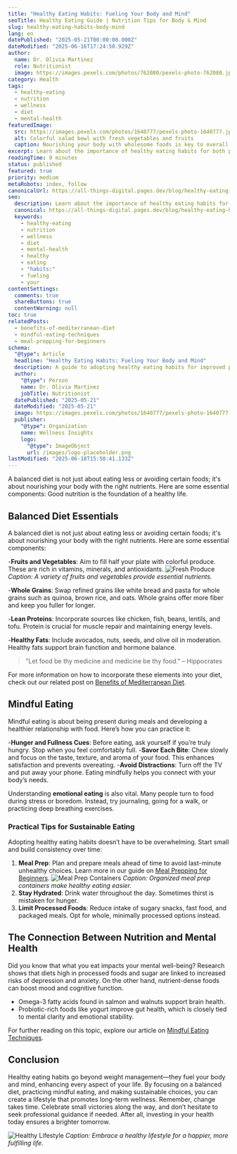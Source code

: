```yaml
---
title: "Healthy Eating Habits: Fueling Your Body and Mind"
seoTitle: Healthy Eating Guide | Nutrition Tips for Body & Mind
slug: healthy-eating-habits-body-mind
lang: en
datePublished: "2025-05-21T00:00:00.000Z"
dateModified: "2025-06-16T17:24:50.929Z"
author:
  name: Dr. Olivia Martinez
  role: Nutritionist
  image: https://images.pexels.com/photos/762080/pexels-photo-762080.jpeg?auto=compress&cs=tinysrgb&w=1260&h=750&dpr=2
category: Health
tags:
  - healthy-eating
  - nutrition
  - wellness
  - diet
  - mental-health
featuredImage:
  src: https://images.pexels.com/photos/1640777/pexels-photo-1640777.jpeg?auto=compress&cs=tinysrgb&w=1260&h=750&dpr=2
  alt: Colorful salad bowl with fresh vegetables and fruits
  caption: Nourishing your body with wholesome foods is key to overall health.
excerpt: Learn about the importance of healthy eating habits for both physical and mental well-being. This guide provides practical tips on balanced diets, mindful eating, and making sustainable food choices.
readingTime: 9 minutes
status: published
featured: true
priority: medium
metaRobots: index, follow
canonicalUrl: https://all-things-digital.pages.dev/blog/healthy-eating-habits-body-mind
seo:
  description: Learn about the importance of healthy eating habits for both physical and mental well-being. This guide provides practical tips on balanced diets, mindful ea...
  canonical: https://all-things-digital.pages.dev/blog/healthy-eating-habits-body-mind
  keywords:
    - healthy-eating
    - nutrition
    - wellness
    - diet
    - mental-health
    - healthy
    - eating
    - "habits:"
    - fueling
    - your
contentSettings:
  comments: true
  shareButtons: true
  contentWarning: null
toc: true
relatedPosts:
  - benefits-of-mediterranean-diet
  - mindful-eating-techniques
  - meal-prepping-for-beginners
schema:
  "@type": Article
  headline: "Healthy Eating Habits: Fueling Your Body and Mind"
  description: A guide to adopting healthy eating habits for improved physical and mental health.
  author:
    "@type": Person
    name: Dr. Olivia Martinez
    jobTitle: Nutritionist
  datePublished: "2025-05-21"
  dateModified: "2025-05-21"
  image: https://images.pexels.com/photos/1640777/pexels-photo-1640777.jpeg?auto=compress&cs=tinysrgb&w=1260&h=750&dpr=2
  publisher:
    "@type": Organization
    name: Wellness Insights
    logo:
      "@type": ImageObject
      url: /images/logo-placeholder.png
lastModified: "2025-06-18T15:50:41.133Z"
---
```


A balanced diet is not just about eating less or avoiding certain foods; it's about nourishing your body with the right nutrients. Here are some essential components: Good nutrition is the foundation of a healthy life.

## Balanced Diet Essentials

A balanced diet is not just about eating less or avoiding certain foods; it's about nourishing your body with the right nutrients. Here are some essential components:

-**Fruits and Vegetables**: Aim to fill half your plate with colorful produce. These are rich in vitamins, minerals, and antioxidants.
![Fresh Produce](https://images.pexels.com/photos/461198/pexels-photo-461198.jpeg?auto=compress&cs=tinysrgb&w=1260&h=750&dpr=2)
_Caption: A variety of fruits and vegetables provide essential nutrients._

-**Whole Grains**: Swap refined grains like white bread and pasta for whole grains such as quinoa, brown rice, and oats. Whole grains offer more fiber and keep you fuller for longer.

-**Lean Proteins**: Incorporate sources like chicken, fish, beans, lentils, and tofu. Protein is crucial for muscle repair and maintaining energy levels.

-**Healthy Fats**: Include avocados, nuts, seeds, and olive oil in moderation. Healthy fats support brain function and hormone balance.

> "Let food be thy medicine and medicine be thy food." – Hippocrates

For more information on how to incorporate these elements into your diet, check out our related post on [Benefits of Mediterranean Diet](#).

## Mindful Eating

Mindful eating is about being present during meals and developing a healthier relationship with food. Here’s how you can practice it:

-**Hunger and Fullness Cues**: Before eating, ask yourself if you’re truly hungry. Stop when you feel comfortably full. -**Savor Each Bite**: Chew slowly and focus on the taste, texture, and aroma of your food. This enhances satisfaction and prevents overeating. -**Avoid Distractions**: Turn off the TV and put away your phone. Eating mindfully helps you connect with your body’s needs.

Understanding **emotional eating** is also vital. Many people turn to food during stress or boredom. Instead, try journaling, going for a walk, or practicing deep breathing exercises.

### Practical Tips for Sustainable Eating

Adopting healthy eating habits doesn’t have to be overwhelming. Start small and build consistency over time:

1. **Meal Prep**: Plan and prepare meals ahead of time to avoid last-minute unhealthy choices. Learn more in our guide on [Meal Prepping for Beginners](#).
   ![Meal Prep Containers](https://images.pexels.com/photos/566566/pexels-photo-566566.jpeg?auto=compress&cs=tinysrgb&w=1260&h=750&dpr=2)
   _Caption: Organized meal prep containers make healthy eating easier._
2. **Stay Hydrated**: Drink water throughout the day. Sometimes thirst is mistaken for hunger.
3. **Limit Processed Foods**: Reduce intake of sugary snacks, fast food, and packaged meals. Opt for whole, minimally processed options instead.

## The Connection Between Nutrition and Mental Health

Did you know that what you eat impacts your mental well-being? Research shows that diets high in processed foods and sugar are linked to increased risks of depression and anxiety. On the other hand, nutrient-dense foods can boost mood and cognitive function.

- Omega-3 fatty acids found in salmon and walnuts support brain health.
- Probiotic-rich foods like yogurt improve gut health, which is closely tied to mental clarity and emotional stability.

For further reading on this topic, explore our article on [Mindful Eating Techniques](#).

## Conclusion

Healthy eating habits go beyond weight management—they fuel your body and mind, enhancing every aspect of your life. By focusing on a balanced diet, practicing mindful eating, and making sustainable choices, you can create a lifestyle that promotes long-term wellness.
Remember, change takes time. Celebrate small victories along the way, and don’t hesitate to seek professional guidance if needed. After all, investing in your health today ensures a brighter tomorrow.

![Healthy Lifestyle](https://images.pexels.com/photos/1036623/pexels-photo-1036623.jpeg?auto=compress&cs=tinysrgb&w=1260&h=750&dpr=2)
_Caption: Embrace a healthy lifestyle for a happier, more fulfilling life._
